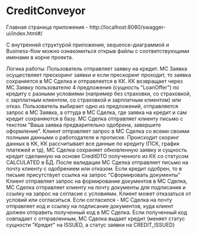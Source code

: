 # CreditConveyor
Главная страница приложения - http://localhost:8080/swagger-ui/index.html#/

С внутренней структурой приложения, sequence-диаграммой и Business-flow можно ознакомиться открыв файлы с соответствующими именами в корне проекта.

Логика работы:
Пользователь отправляет заявку на кредит.
МС Заявка осуществляет прескоринг заявки и если прескоринг проходит, то заявка сохраняется в МС Сделка и отправляется в КК.
КК возвращает через МС Заявку пользователю 4 предложения (сущность "LoanOffer") по кредиту с разными условиями (например без страховки, со страховкой, с зарплатным клиентом, со страховкой и зарплатным клиентом) или отказ.
Пользователь выбирает одно из предложений, отправляется запрос в МС Заявка, а оттуда в МС Сделка, где заявка на кредит и сам кредит сохраняются в базу.
МС Сделка отправляет клиенту письмо с текстом "Ваша заявка предварительно одобрена, завершите оформление".
Клиент отправляет запрос в МС Сделка со всеми своими полными данными о работодателе и прописке. Происходит скоринг данных в КК, КК рассчитывает все данные по кредиту (ПСК, график платежей и тд), МС Сделка сохраняет обновленную заявку и сущность кредит сделанную на основе CreditDTO полученного из КК со статусом CALCULATED в БД.
После валидации МС Сделка отправляет письмо на почту клиенту с одобрением или отказом. Если кредит одобрен, то в письме присутствует ссылка на запрос "Сформировать документы"
Клиент отправляет запрос на формирование документов в МС Сделка, МС Сделка отправляет клиенту на почту документы для подписания и ссылку на запрос на согласие с условиями.
Клиент может отказаться от условий или согласиться. Если согласился - МС Сделка на почту отправляет код и ссылку на подписание документов, куда клиент должен отправить полученный код в МС Сделка.
Если полученный код совпадает с отправленным, МС Сделка выдает кредит (меняет статус сущности "Кредит" на ISSUED, а статус заявки на CREDIT_ISSUED)
